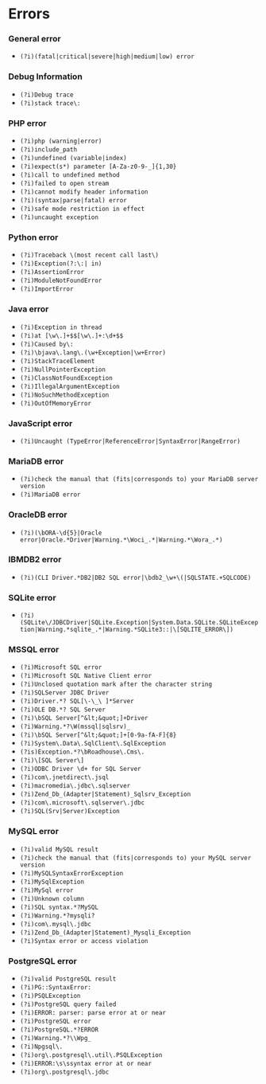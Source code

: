 # Errors

### General error

- `(?i)(fatal|critical|severe|high|medium|low) error`

### Debug Information

- `(?i)Debug trace`
- `(?i)stack trace\:`

### PHP error

- `(?i)php (warning|error)`
- `(?i)include_path`
- `(?i)undefined (variable|index)`
- `(?i)expect(s*) parameter [A-Za-z0-9-_]{1,30}`
- `(?i)call to undefined method`
- `(?i)failed to open stream`
- `(?i)cannot modify header information`
- `(?i)(syntax|parse|fatal) error`
- `(?i)safe mode restriction in effect`
- `(?i)uncaught exception`

### Python error

- `(?i)Traceback \(most recent call last\)`
- `(?i)Exception(?:\:| in)`
- `(?i)AssertionError`
- `(?i)ModuleNotFoundError`
- `(?i)ImportError`

### Java error

- `(?i)Exception in thread`
- `(?i)at [\w\.]+$$[\w\.]+:\d+$$`
- `(?i)Caused by\:`
- `(?i)\bjava\.lang\.(\w+Exception|\w+Error)`
- `(?i)StackTraceElement`
- `(?i)NullPointerException`
- `(?i)ClassNotFoundException`
- `(?i)IllegalArgumentException`
- `(?i)NoSuchMethodException`
- `(?i)OutOfMemoryError`

### JavaScript error

- `(?i)Uncaught (TypeError|ReferenceError|SyntaxError|RangeError)`

### MariaDB error

- `(?i)check the manual that (fits|corresponds to) your MariaDB server version`
- `(?i)MariaDB error`

### OracleDB error

- `(?i)(\bORA-\d{5}|Oracle error|Oracle.*Driver|Warning.*\Woci_.*|Warning.*\Wora_.*)`

### IBMDB2 error

- `(?i)(CLI Driver.*DB2|DB2 SQL error|\bdb2_\w+\(|SQLSTATE.+SQLCODE)`

### SQLite error

- `(?i)(SQLite\/JDBCDriver|SQLite.Exception|System.Data.SQLite.SQLiteException|Warning.*sqlite_.*|Warning.*SQLite3::|\[SQLITE_ERROR\])`

### MSSQL error

- `(?i)Microsoft SQL error`
- `(?i)Microsoft SQL Native Client error`
- `(?i)Unclosed quotation mark after the character string`
- `(?i)SQLServer JDBC Driver`
- `(?i)Driver.*? SQL[\-\_\ ]*Server`
- `(?i)OLE DB.*? SQL Server`
- `(?i)\bSQL Server[^&lt;&quot;]+Driver`
- `(?i)Warning.*?\W(mssql|sqlsrv)_`
- `(?i)\bSQL Server[^&lt;&quot;]+[0-9a-fA-F]{8}`
- `(?i)System\.Data\.SqlClient\.SqlException`
- `(?is)Exception.*?\bRoadhouse\.Cms\.`
- `(?i)\[SQL Server\]`
- `(?i)ODBC Driver \d+ for SQL Server`
- `(?i)com\.jnetdirect\.jsql`
- `(?i)macromedia\.jdbc\.sqlserver`
- `(?i)Zend_Db_(Adapter|Statement)_Sqlsrv_Exception`
- `(?i)com\.microsoft\.sqlserver\.jdbc`
- `(?i)SQL(Srv|Server)Exception`

### MySQL error

- `(?i)valid MySQL result`
- `(?i)check the manual that (fits|corresponds to) your MySQL server version`
- `(?i)MySQLSyntaxErrorException`
- `(?i)MySqlException`
- `(?i)MySql error`
- `(?i)Unknown column`
- `(?i)SQL syntax.*?MySQL`
- `(?i)Warning.*?mysqli?`
- `(?i)com\.mysql\.jdbc`
- `(?i)Zend_Db_(Adapter|Statement)_Mysqli_Exception`
- `(?i)Syntax error or access violation`

### PostgreSQL error

- `(?i)valid PostgreSQL result`
- `(?i)PG::SyntaxError:`
- `(?i)PSQLException`
- `(?i)PostgreSQL query failed`
- `(?i)ERROR: parser: parse error at or near`
- `(?i)PostgreSQL error`
- `(?i)PostgreSQL.*?ERROR`
- `(?i)Warning.*?\\Wpg_`
- `(?i)Npgsql\.`
- `(?i)org\.postgresql\.util\.PSQLException`
- `(?i)ERROR:\s\ssyntax error at or near`
- `(?i)org\.postgresql\.jdbc`
